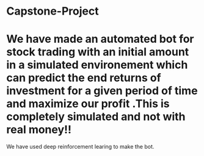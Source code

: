 # Capstone-Project
# We have made an automated bot for stock trading with an initial amount in a simulated environement which can predict the end returns of investment for a given period of time and maximize our profit .This is completely simulated and not with real money!!
We have used deep reinforcement learing to make the bot.
